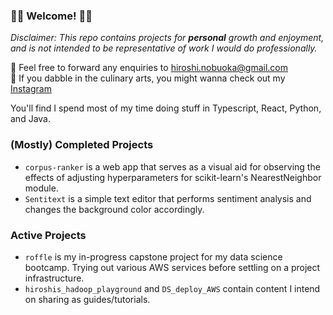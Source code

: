 ### 🌸🌸 Welcome! 🌸🌸

_Disclaimer: This repo contains projects for **personal** growth and enjoyment, and is not intended to be representative of work I would do professionally._  

💌 Feel free to forward any enquiries to hiroshi.nobuoka@gmail.com  
:dango: If you dabble in the culinary arts, you might wanna check out my [Instagram](https://www.instagram.com/roshmadosh/)  

You'll find I spend most of my time doing stuff in Typescript, React, Python, and Java.  

### (Mostly) Completed Projects
- `corpus-ranker` is a web app that serves as a visual aid for observing the effects of adjusting hyperparameters for scikit-learn's NearestNeighbor module. 
- `Sentitext` is a simple text editor that performs sentiment analysis and changes the background color accordingly.  

### Active Projects
- `roffle` is my in-progress capstone project for my data science bootcamp. Trying out various AWS services before settling on a project infrastructure.
- `hiroshis_hadoop_playground` and `DS_deploy_AWS` contain content I intend on sharing as guides/tutorials. 
